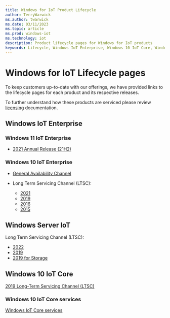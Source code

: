```yaml
---
title: Windows for IoT Product Lifecycle
author: TerryWarwick
ms.author: twarwick
ms.date: 03/11/2023
ms.topic: article
ms.prod: windows-iot
ms.technology: iot
description: Product lifecycle pages for Windows for IoT products
keywords: Lifecycle, Windows IoT Enterprise, Windows 10 IoT Core, Windows Sever IoT 2022
---
```


# Windows for IoT Lifecycle pages

To keep customers up-to-date with our offerings, we have provided links to the lifecycle pages for each product and its respective releases.  

To further understand how these products are serviced please review [licensing](../iot-enterprise/Commercialization/Licensing.md) documentation.

## Windows IoT Enterprise

### Windows 11 IoT Enterprise

* [2021 Annual Release (21H2)](/lifecycle/products/windows-11-iot-enterprise-version-21h2)

### Windows 10 IoT Enterprise

* [General Availability Channel](/lifecycle/products/windows-10-iot-enterprise)

* Long Term Servicing Channel (LTSC):
  * [2021](/lifecycle/products/windows-10-iot-enterprise-ltsc-2021)
  * [2019](/lifecycle/products/windows-10-iot-enterprise-ltsc-2019)
  * [2016](/lifecycle/products/windows-10-iot-enterprise-ltsb-2016)
  * [2015](/lifecycle/products/windows-10-iot-enterprise-ltsb-2015)

## Windows Server IoT

Long Term Servicing Channel (LTSC):

* [2022](/lifecycle/products/windows-server-iot-2022)
* [2019](/lifecycle/products/windows-server-iot-2019)
* [2019 for Storage](/lifecycle/products/windows-server-iot-2019-for-storage)

## Windows 10 IoT Core

[2019 Long-Term Servicing Channel (LTSC)](/lifecycle/products/windows-10-enterprise-ltsc-2019)

### Windows 10 IoT Core services

[Windows IoT Core services](/lifecycle/products/windows-10-iot-core-services)
